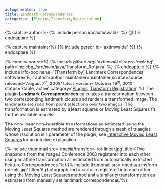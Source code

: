 ```yaml
---
autogenerated: true
title: Landmark Correspondences
categories: [Plugins,Transform,Registration]
---
```



{% capture author%}
{% include person id='axtimwalde' %} ([1](mailto:saalfeld@mpi-cbg.de))
{% endcapture %}

{% capture maintainer%}
{% include person id='axtimwalde' %}
{% endcapture %}

{% capture source%}
{% include github org='axtimwalde' repo='mpicbg' path='mpicbg\_/src/main/java/Transform\_Roi.java' %}
{% endcapture %}
{% include info-box name='(Transform by) Landmark Correspondences' software='Fiji' author=author maintainer=maintainer source=source released='August 7<sup>th</sup>, 2008' latest-version='October 19<sup>th</sup>, 2010' status='stable, active' category='[Plugins](/plugin-index), [Transform](/plugin-index#transform),[Registration](/plugin-index#registration)' %} The plugin **Landmark Correspondences** calculates a transformation between two corresponding landmark clouds and renders a transformed image. The landmarks are read from point selections over two images. The transformation is estimated by a least squares or Moving Least Squares fit for the available models.

The non-linear non-invertible transformations as estimated using the Moving Least Squares method are rendered through a mesh of triangles whose resolution is a parameter of the plugin, see [Interactive Moving Least Squares](/plugins/interactive-moving-least-squares) for an intuitive explanation.

{% include thumbnail src='/media/transform-roi-linear.jpg' title='Two snapshots from the ImageJ Conference 2008 registered into each other using an affine transformation as estimated from automatically extracted Feature Correspondences.'%} {% include thumbnail src='/media/transform-roi-mls.jpg' title='A photograph and a cartoon registered into each other using the Moving Least Squares method and a similarity transformation as estimated from manually set landmark correspondences.'%}

  
